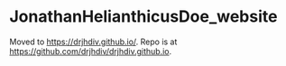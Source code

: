 # JonathanHelianthicusDoe\_website

Moved to <https://drjhdiv.github.io/>. Repo is at
<https://github.com/drjhdiv/drjhdiv.github.io>.
